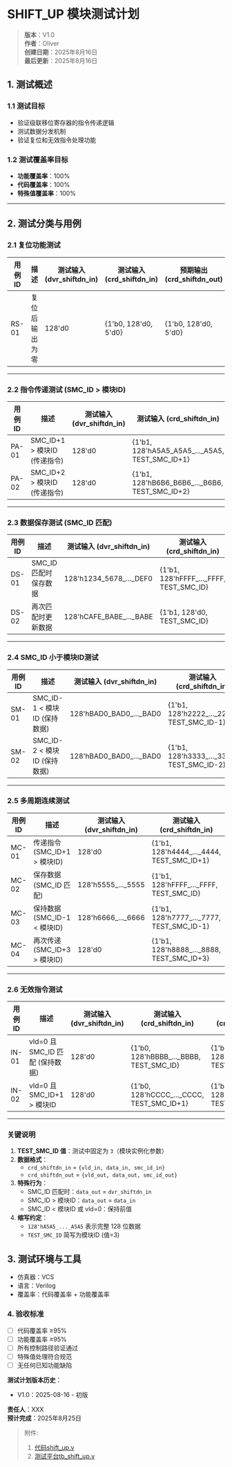 # SHIFT_UP 模块测试计划

>**版本**：V1.0  
>**作者**：Oliver  
>**创建日期**：2025年8月16日  
>**最后更新**：2025年8月16日  

## 1. 测试概述

### 1.1 测试目标

- 验证级联移位寄存器的指令传递逻辑
- 测试数据分发机制
- 验证复位和无效指令处理功能

### 1.2 测试覆盖率目标

- **功能覆盖率**：100%
- **代码覆盖率**：100%
- **特殊值覆盖率**：100%

---

## 2. 测试分类与用例

### 2.1 复位功能测试

| 用例ID | 描述                   | 测试输入 (dvr_shiftdn_in) | 测试输入 (crd_shiftdn_in)                     | 预期输出 (crd_shiftdn_out)          |
|--------|------------------------|---------------------------|----------------------------------------------|-------------------------------------|
| RS-01 | 复位后输出为零         | 128'd0                    | {1'b0, 128'd0, 5'd0}                         | {1'b0, 128'd0, 5'd0}               |

---

### 2.2 指令传递测试 (SMC_ID > 模块ID)

| 用例ID | 描述                           | 测试输入 (dvr_shiftdn_in) | 测试输入 (crd_shiftdn_in)                               | 预期输出 (crd_shiftdn_out)                 |
|--------|--------------------------------|---------------------------|--------------------------------------------------------|-------------------------------------------|
| PA-01| SMC_ID+1 > 模块ID (传递指令)   | 128'd0                    | {1'b1, 128'hA5A5_A5A5_..._A5A5, TEST_SMC_ID+1}         | {1'b1, 128'hA5A5_..._A5A5, TEST_SMC_ID+1} |
| PA-02| SMC_ID+2 > 模块ID (传递指令)   | 128'd0                    | {1'b1, 128'hB6B6_B6B6_..._B6B6, TEST_SMC_ID+2}         | {1'b1, 128'hB6B6_..._B6B6, TEST_SMC_ID+2} |

---

### 2.3 数据保存测试 (SMC_ID 匹配)

| 用例ID | 描述                         | 测试输入 (dvr_shiftdn_in)           | 测试输入 (crd_shiftdn_in)                     | 预期输出 (crd_shiftdn_out)               |
|--------|------------------------------|-------------------------------------|----------------------------------------------|-------------------------------------------|
| DS-01| SMC_ID 匹配时保存数据        | 128'h1234_5678_..._DEF0             | {1'b1, 128'hFFFF_..._FFFF, TEST_SMC_ID}      | {1'b1, 128'h1234_..._DEF0, TEST_SMC_ID}  |
| DS-02| 再次匹配时更新数据           | 128'hCAFE_BABE_..._BABE             | {1'b1, 128'd0, TEST_SMC_ID}                  | {1'b1, 128'hCAFE_..._BABE, TEST_SMC_ID} |

---

### 2.4 SMC_ID 小于模块ID测试

| 用例ID | 描述                         | 测试输入 (dvr_shiftdn_in)           | 测试输入 (crd_shiftdn_in)                     | 预期输出 (crd_shiftdn_out)               |
|--------|------------------------------|-------------------------------------|----------------------------------------------|-------------------------------------------|
| SM-01| SMC_ID-1 < 模块ID (保持数据) | 128'hBAD0_BAD0_..._BAD0             | {1'b1, 128'h2222_..._2222, TEST_SMC_ID-1}    | {1'b1, 128'h1111_..._1111, TEST_SMC_ID}  |
| SM-02| SMC_ID-2 < 模块ID (保持数据) | 128'hBAD0_BAD0_..._BAD0             | {1'b1, 128'h3333_..._3333, TEST_SMC_ID-2}    | {1'b1, 128'h1111_..._1111, TEST_SMC_ID}  |

---

### 2.5 多周期连续测试

| 用例ID | 描述                                | 测试输入 (dvr_shiftdn_in) | 测试输入 (crd_shiftdn_in)                     | 预期输出 (crd_shiftdn_out)               |
|--------|-------------------------------------|---------------------------|----------------------------------------------|-------------------------------------------|
| MC-01  | 传递指令 (SMC_ID+1 > 模块ID)        | 128'd0                    | {1'b1, 128'h4444_..._4444, TEST_SMC_ID+1}    | {1'b1, 128'h4444_..._4444, TEST_SMC_ID+1}|
| MC-02  | 保存数据 (SMC_ID 匹配)              | 128'h5555_..._5555        | {1'b1, 128'hFFFF_..._FFFF, TEST_SMC_ID}      | {1'b1, 128'h5555_..._5555, TEST_SMC_ID}  |
| MC-03  | 保持数据 (SMC_ID-1 < 模块ID)        | 128'h6666_..._6666        | {1'b1, 128'h7777_..._7777, TEST_SMC_ID-1}    | {1'b1, 128'h5555_..._5555, TEST_SMC_ID}  |
| MC-04  | 再次传递 (SMC_ID+3 > 模块ID)        | 128'd0                    | {1'b1, 128'h8888_..._8888, TEST_SMC_ID+3}    | {1'b1, 128'h8888_..._8888, TEST_SMC_ID+3}|

---

### 2.6 无效指令测试

| 用例ID | 描述                             | 测试输入 (dvr_shiftdn_in) | 测试输入 (crd_shiftdn_in)                     | 预期输出 (crd_shiftdn_out)               |
|--------|----------------------------------|---------------------------|----------------------------------------------|-------------------------------------------|
| IN-01 | vld=0 且 SMC_ID 匹配 (保持数据)  | 128'd0                    | {1'b0, 128'hBBBB_..._BBBB, TEST_SMC_ID}      | {1'b1, 128'h9999_..._9999, TEST_SMC_ID}  |
| IN-02 | vld=0 且 SMC_ID+1 > 模块ID       | 128'd0                    | {1'b0, 128'hCCCC_..._CCCC, TEST_SMC_ID+1}    | {1'b1, 128'h9999_..._9999, TEST_SMC_ID}  |

---

### 关键说明

1. **TEST_SMC_ID 值**：测试中固定为 `3`（模块实例化参数）
2. **数据格式**：
   - `crd_shiftdn_in` = `{vld_in, data_in, smc_id_in}`
   - `crd_shiftdn_out` = `{vld_out, data_out, smc_id_out}`
3. **特殊行为**：
   - SMC_ID 匹配时：`data_out` = `dvr_shiftdn_in`
   - SMC_ID > 模块ID：`data_out` = `data_in`
   - SMC_ID < 模块ID 或 vld=0：保持前值
4. **缩写约定**：
   - `128'hA5A5_..._A5A5` 表示完整 128 位数据
   - `TEST_SMC_ID` 简写为模块ID (值=3)

## 3. 测试环境与工具

- 仿真器：VCS
- 语言：Verilog
- 覆盖率：代码覆盖率 + 功能覆盖率

### 4. 验收标准

- [ ] 代码覆盖率 ≥95%
- [ ] 功能覆盖率 ≥95%
- [ ] 所有控制路径验证通过
- [ ] 特殊值处理符合规范
- [ ] 无任何已知功能缺陷

**测试计划版本历史**：

- V1.0：2025-08-16 - 初版  

**责任人**：XXX  
**预计完成**：2025年8月25日  

> 附件:
>
> 1. [代码shift_up.v](./vsrc/shift_down.v)
> 2. [测试平台tb_shift_up.v](./vsrc/tb_shift_down.v)
